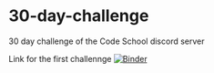 # 30-day-challenge
30 day challenge of the Code School discord server

Link for the first challennge
[![Binder](https://mybinder.org/badge_logo.svg)](https://mybinder.org/v2/gh/poletts/30-day-challenge/main?filepath=%231.ipynb)
